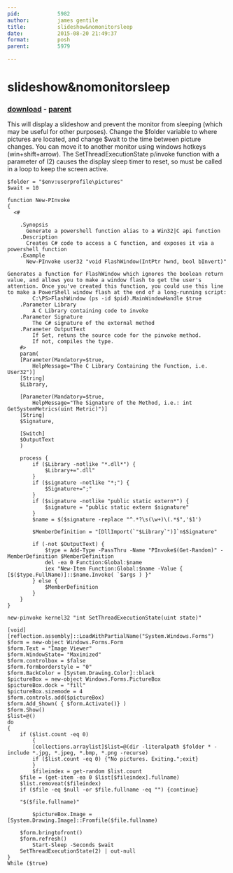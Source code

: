 ```yaml
---
pid:            5982
author:         james gentile
title:          slideshow&nomonitorsleep
date:           2015-08-20 21:49:37
format:         posh
parent:         5979

---
```


# slideshow&nomonitorsleep

### [download](//scripts/5982.ps1) - [parent](//scripts/5979.md)

This will display a slideshow and prevent the monitor from sleeping (which may be useful for other purposes). Change the $folder variable to where pictures are located, and change $wait to the time between picture changes. You can move it to another monitor using windows hotkeys (win+shift+arrow). The SetThreadExecutionState p/invoke function with a parameter of (2) causes the display sleep timer to reset, so must be called in a loop to keep the screen active.

```posh
$folder = "$env:userprofile\pictures"
$wait = 10

function New-PInvoke
{
  <#

    .Synopsis
      Generate a powershell function alias to a Win32|C api function
    .Description
      Creates C# code to access a C function, and exposes it via a powershell function
    .Example
      New-PInvoke user32 "void FlashWindow(IntPtr hwnd, bool bInvert)"

Generates a function for FlashWindow which ignores the boolean return value, and allows you to make a window flash to get the user's attention. Once you've created this function, you could use this line to make a PowerShell window flash at the end of a long-running script:
        C:\PS>FlashWindow (ps -id $pid).MainWindowHandle $true
    .Parameter Library
        A C Library containing code to invoke
    .Parameter Signature
        The C# signature of the external method
    .Parameter OutputText
        If Set, retuns the source code for the pinvoke method.
        If not, compiles the type. 
    #>
    param(
    [Parameter(Mandatory=$true, 
        HelpMessage="The C Library Containing the Function, i.e. User32")]
    [String]
    $Library,

    [Parameter(Mandatory=$true,
        HelpMessage="The Signature of the Method, i.e.: int GetSystemMetrics(uint Metric)")]
    [String]
    $Signature,

    [Switch]
    $OutputText
    )

    process {
        if ($Library -notlike "*.dll*") {
            $Library+=".dll"
        }
        if ($signature -notlike "*;") {
            $Signature+=";"
        }
        if ($signature -notlike "public static extern*") {
            $signature = "public static extern $signature"
        }
        $name = $($signature -replace "^.*?\s(\w+)\(.*$",'$1')

        $MemberDefinition = "[DllImport(`"$Library`")]`n$Signature"

        if (-not $OutputText) {
            $type = Add-Type -PassThru -Name "PInvoke$(Get-Random)" -MemberDefinition $MemberDefinition
            del -ea 0 Function:Global:$name
            iex "New-Item Function:Global:$name -Value { [$($type.FullName)]::$name.Invoke( `$args ) }"
        } else {
            $MemberDefinition
        }
    }
}

new-pinvoke kernel32 "int SetThreadExecutionState(uint state)"

[void][reflection.assembly]::LoadWithPartialName("System.Windows.Forms")
$form = new-object Windows.Forms.Form
$form.Text = "Image Viewer"
$form.WindowState= "Maximized"
$form.controlbox = $false
$form.formborderstyle = "0"
$form.BackColor = [System.Drawing.Color]::black
$pictureBox = new-object Windows.Forms.PictureBox
$pictureBox.dock = "fill"
$pictureBox.sizemode = 4
$form.controls.add($pictureBox)
$form.Add_Shown( { $form.Activate()} )
$form.Show()
$list=@()
do
{
	if ($list.count -eq 0) 
    	{ 
		[collections.arraylist]$list=@(dir -literalpath $folder * -include *.jpg, *.jpeg, *.bmp, *.png -recurse)
		if ($list.count -eq 0) {"No pictures. Exiting.";exit}
    	}
    	$fileindex = get-random $list.count	
	$file = (get-item -ea 0 $list[$fileindex].fullname)
	$list.removeat($fileindex)
	if ($file -eq $null -or $file.fullname -eq "") {continue}
	
	"$($file.fullname)"
	
        $pictureBox.Image = [System.Drawing.Image]::Fromfile($file.fullname)
	
	$form.bringtofront()
	$form.refresh()
        Start-Sleep -Seconds $wait  
	SetThreadExecutionState(2) | out-null
}
While ($true)

```
